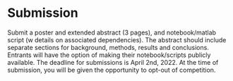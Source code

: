 # Submission
Submit a poster and extended abstract (3 pages), and notebook/matlab script (w details on associated dependencies). The abstract should include separate sections for background, methods, results and conclusions. Entrants will have the option of making their notebook/scripts publicly available. The deadline for submissions is April 2nd, 2022. At the time of submission, you will be given the opportunity to opt-out of competition.